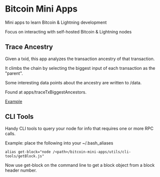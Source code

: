 # Bitcoin Mini Apps

Mini apps to learn Bitcoin & Lightning development

Focus on interacting with self-hosted Bitcoin & Lightning nodes

## Trace Ancestry

Given a txid, this app analyzes the transaction ancestry of that transaction.

It climbs the chain by selecting the biggest input of each transaction as the "parent".

Some interesting data points about the ancestry are written to /data.

Found at apps/traceTxBiggestAncestors.

[Example](https://github.com/alex-klyuev/bitcoin-mini-apps/tree/master/apps/traceTxBiggestAncestors#example-usage)

## CLI Tools

Handy CLI tools to query your node for info that requires one or more RPC calls.

Example: place the following into your ~/.bash_aliases

```
alias get-block="node /<path>/bitcoin-mini-apps/utils/cli-tools/getBlock.js"
```

Now use get-block on the command line to get a block object from a block header number.